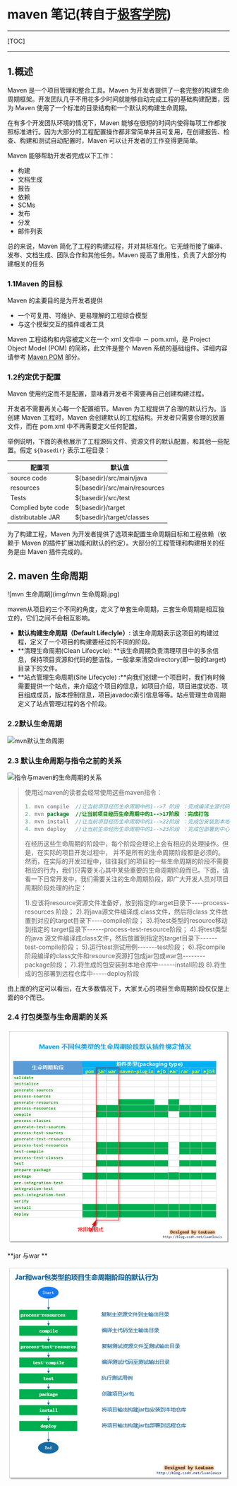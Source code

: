 # maven 笔记(转自于[极客学院](http://wiki.jikexueyuan.com/project/maven/pom.html))

---

[TOC]

---

## 1.概述

Maven 是一个项目管理和整合工具。Maven 为开发者提供了一套完整的构建生命周期框架。开发团队几乎不用花多少时间就能够自动完成工程的基础构建配置，因为 Maven 使用了一个标准的目录结构和一个默认的构建生命周期。

在有多个开发团队环境的情况下，Maven 能够在很短的时间内使得每项工作都按照标准进行。因为大部分的工程配置操作都非常简单并且可复用，在创建报告、检查、构建和测试自动配置时，Maven 可以让开发者的工作变得更简单。

Maven 能够帮助开发者完成以下工作：

- 构建
- 文档生成
- 报告
- 依赖
- SCMs
- 发布
- 分发
- 邮件列表

总的来说，Maven 简化了工程的构建过程，并对其标准化。它无缝衔接了编译、发布、文档生成、团队合作和其他任务。Maven 提高了重用性，负责了大部分构建相关的任务

### 1.1Maven 的目标

Maven 的主要目的是为开发者提供

- 一个可复用、可维护、更易理解的工程综合模型
- 与这个模型交互的插件或者工具

Maven 工程结构和内容被定义在一个 xml 文件中 － pom.xml，是 Project Object Model (POM) 的简称，此文件是整个 Maven 系统的基础组件。详细内容请参考 [Maven POM](http://wiki.jikexueyuan.com/project/maven/pom.html) 部分。

### 1.2约定优于配置

Maven 使用约定而不是配置，意味着开发者不需要再自己创建构建过程。

开发者不需要再关心每一个配置细节。Maven 为工程提供了合理的默认行为。当创建 Maven 工程时，Maven 会创建默认的工程结构。开发者只需要合理的放置文件，而在 pom.xml 中不再需要定义任何配置。

举例说明，下面的表格展示了工程源码文件、资源文件的默认配置，和其他一些配置。假定 `${basedir}` 表示工程目录：

| 配置项                | 默认值                           |
| ------------------ | ----------------------------- |
| source code        | ${basedir}/src/main/java      |
| resources          | ${basedir}/src/main/resources |
| Tests              | ${basedir}/src/test           |
| Complied byte code | ${basedir}/target             |
| distributable JAR  | ${basedir}/target/classes     |

为了构建工程，Maven 为开发者提供了选项来配置生命周期目标和工程依赖（依赖于 Maven 的插件扩展功能和默认的约定）。大部分的工程管理和构建相关的任务是由 Maven 插件完成的。

## 2. maven 生命周期
![mvn 生命周期](img/mvn 生命周期.jpg)

maven从项目的三个不同的角度，定义了单套生命周期，三套生命周期是相互独立的，它们之间不会相互影响。

* **默认构建生命周期（Default Lifeclyle）:** 该生命周期表示这项目的构建过程，定义了一个项目的构建要经过的不同的阶段。
* **清理生命周期(Clean Lifecycle): **该生命周期负责清理项目中的多余信息，保持项目资源和代码的整洁性。一般拿来清空directory(即一般的target)目录下的文件。
* **站点管理生命周期(Site Lifecycle) :**向我们创建一个项目时，我们有时候需要提供一个站点，来介绍这个项目的信息，如项目介绍，项目进度状态、项目组成成员，版本控制信息，项目javadoc索引信息等等。站点管理生命周期定义了站点管理过程的各个阶段。


### 2.2默认生命周期

![mvn默认生命周期](../img/mvn默认生命周期.jpg)

### 2.3 默认生命周期与指令之前的关系

![指令与maven的生命周期的关系](../img/指令与maven的生命周期的关系.jpg)

> 使用过maven的读者会经常使用这些maven指令：
> ```java
> 1. mvn compile  //让当前项目经历生命周期中的1-->7 阶段 ：完成编译主源代码编译  
> 2. mvn package  //让当前项目经历生命周期中的1-->17阶段 ：完成打包  
> 3. mvn install  //让当前项目经历生命周期中的1-->22阶段 ：完成包安装到本地仓库  
> 4. mvn deploy   //让当前生命经历生命周期中的1-->23阶段 ：完成包部署到中心库中  
> ```
> 在经历这些生命周期的阶段中，每个阶段会理论上会有相应的处理操作。但是，在实际的项目开发过程中， 并不是所有的生命周期阶段都是必须的。
> 然而，在实际的开发过程中，往往我们的项目的一些生命周期的阶段不需要相应的行为，我们只需要关心其中某些重要的生命周期阶段而已。下面，请看一下日常开发中，我们需要关注的生命周期阶段，即广大开发人员对项目周期阶段处理的约定：
>
> 1).应该将resource资源文件准备好，放到指定的target目录下----process-resources 阶段；
> 2).将java源文件编译成.class文件，然后将class 文件放置到对应的target目录下----compile阶段；
> 3).将test类型的resource移动到指定的 target目录下------process-test-resource阶段；
> 4).将test类型的java 源文件编译成class文件，然后放置到指定的target目录下------test-compile阶段；
> 5).运行test测试用例-------test阶段；
> 6).将compile阶段编译的class文件和resource资源打包成jar包或war包--------package阶段；
> 7).将生成的包安装到本地仓库中------install阶段
> 8).将生成的包部署到远程仓库中-----deploy阶段

​           由上面的约定可以看出，在大多数情况下，大家关心的项目生命周期阶段仅仅是上面的8个而已。

### 2.4 打包类型与生命周期的关系

![mvn_打包类型与生命周期](img/mvn_打包类型与生命周期.jpg)

**jar 与war **

![mvn_jar和war队员生命周期](img/mvn_jar和war队员生命周期.jpg)




